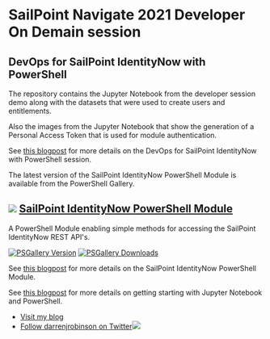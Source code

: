 # SailPoint Navigate 2021 Developer On Demain session

## DevOps for SailPoint IdentityNow with PowerShell

The repository contains the Jupyter Notebook from the developer session demo along with the datasets that were used to create users and entitlements.

Also the images from the Jupyter Notebook that show the generation of a Personal Access Token that is used for module authentication.

See [this blogpost](https://blog.darrenjrobinson.com/devops-for-sailpoint-identitynow-with-powershell/) for more details on the DevOps for SailPoint IdentityNow with PowerShell session.

The latest version of the SailPoint IdentityNow PowerShell Module is available from the PowerShell Gallery. 

## ![](https://i1.wp.com/blog.darrenjrobinson.com/wp-content/uploads/2017/02/cropped-WPSiteIcon.jpg?fit=32%2C32&ssl=1) [SailPoint IdentityNow PowerShell Module](https://blog.darrenjrobinson.com/sailpoint-identitynow-powershell-module/)

A PowerShell Module enabling simple methods for accessing the SailPoint IdentityNow REST API's.

[![PSGallery Version](https://img.shields.io/powershellgallery/v/SailPointIdentityNow.svg?style=flat&logo=powershell&label=PSGallery%20Version)](https://www.powershellgallery.com/packages/SailPointIdentityNow) [![PSGallery Downloads](https://img.shields.io/powershellgallery/dt/SailPointIdentityNow.svg?style=flat&logo=powershell&label=PSGallery%20Downloads)](https://www.powershellgallery.com/packages/SailPointIdentityNow)

See [this blogpost](https://blog.darrenjrobinson.com/release-1-1-4-sailpoint-identitynow-powershell-module/) for more details on the SailPoint IdentityNow PowerShell Module.

See [this blogpost](https://blog.darrenjrobinson.com/getting-started-with-local-powershell-jupyter-notebook/) for more details on getting starting with Jupyter Notebook and PowerShell.

* [Visit my blog](https://blog.darrenjrobinson.com)
* [Follow darrenjrobinson on Twitter](https://twitter.com/darrenjrobinson)![](http://twitter.com/favicon.ico)